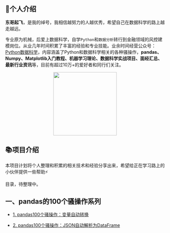 ## 📝个人介绍

**东哥起飞**，是我的绰号，我相信越努力的人越优秀，希望自己在数据科学的路上越走越远。

专业原为机械，后爱上数据科学，自学`Python`和`数据分析`转行到金融领域的风控建模岗位。从业几年时间积累了丰富的经验和专业技能。业余时间经营公众号：[Python数据科学](https://mp.weixin.qq.com/s/QKGi7bO3mpCWmsFEwuFFTw)，内容涵盖了Python和数据科学相关的各种骚操作，**pandas、Numpy、Matplotlib入门教程、机器学习理论、数据科学实战项目、面经汇总、最新行业资讯**等，目前有超过10万+的爱好者和同行们关注。

<div align=center>
<img src="http://www.datadeepin.com/wp-content/uploads/2020/10/2020100710282219.jpg" width="200" height="200" />
</div>

## 📚项目介绍

本项目计划将个人整理和积累的相关技术和经验分享出来，希望给正在学习路上的小伙伴提供一些帮助⚡

目录，待整理中。

## 一、pandas的100个骚操作系列

- [1. pandas100个骚操作：变量自动转换](https://github.com/xiaoyusmd/PythonDataScience/blob/main/pands100-tricks/pandas100%E4%B8%AA%E9%AA%9A%E6%93%8D%E4%BD%9C%E4%B8%80%EF%BC%9A%E5%8F%98%E9%87%8F%E8%87%AA%E5%8A%A8%E8%BD%AC%E6%8D%A2.md)

- [2. pandas100个骚操作：JSON自动解析为DataFrame](https://github.com/xiaoyusmd/PythonDataScience/blob/main/pands100-tricks/02_pandas100%E4%B8%AA%E9%AA%9A%E6%93%8D%E4%BD%9C%EF%BC%9AJSON%E8%87%AA%E5%8A%A8%E8%A7%A3%E6%9E%90%E4%B8%BADataFrame.md)
